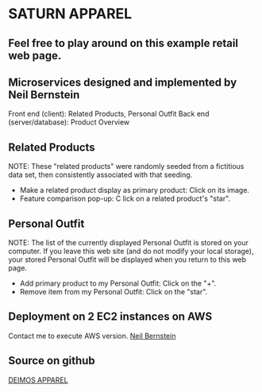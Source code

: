 # SATURN APPAREL
## Feel free to play around on this example retail web page.

## Microservices designed and implemented by Neil Bernstein
Front end (client): Related Products, Personal Outfit
Back end (server/database): Product Overview

## Related Products
NOTE: These "related products" were randomly seeded from a fictitious data set, then consistently associated with that seeding.
- Make a related product display as primary product:  Click on its image.
- Feature comparison pop-up: C lick on a related product's "star".

## Personal Outfit
NOTE:  The list of the currently displayed Personal Outfit is stored on your computer. If you leave this web site (and do not modify your local storage), your stored Personal Outfit will be displayed when you return to this web page.
- Add primary product to my Personal Outfit:  Click on the "+".
- Remove item from my Personal Outfit:  Click on the "star".

## Deployment on 2 EC2 instances on AWS
Contact me to execute AWS version.
[Neil Bernstein](mailto:nsbernstein52@gmail.com)

## Source on github
[DEIMOS APPAREL](http://github.com/nsbernstein52/saturn)

